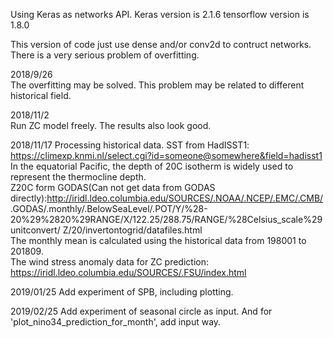 Using Keras as networks API.
Keras version is 2.1.6
tensorflow version is 1.8.0

This version of code just use dense and/or conv2d to contruct networks.  
There is a very serious problem of overfitting.  

2018/9/26<br>
The overfitting may be solved. This problem may be related to different historical field.

2018/11/2<br>
Run ZC model freely. The results also look good.

2018/11/17
Processing historical data.
SST from HadISST1: https://climexp.knmi.nl/select.cgi?id=someone@somewhere&field=hadisst1<br>
In the equatorial Pacific, the depth of 20C isotherm is widely used to represent the thermocline depth.<br>
Z20C form GODAS(Can not get data from GODAS directly):http://iridl.ldeo.columbia.edu/SOURCES/.NOAA/.NCEP/.EMC/.CMB/
.GODAS/.monthly/.BelowSeaLevel/.POT/Y/%28-20%29%2820%29RANGE/X/122.25/288.75/RANGE/%28Celsius_scale%29unitconvert/
Z/20/invertontogrid/datafiles.html<br>
The monthly mean is calculated using the historical data from 198001 to 201809.<br>
The wind stress anomaly data for ZC prediction: https://iridl.ldeo.columbia.edu/SOURCES/.FSU/index.html<br>

2019/01/25
Add experiment of SPB, including plotting.

2019/02/25
Add experiment of seasonal circle as input. And for 'plot_nino34_prediction_for_month', add input way.